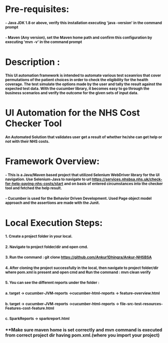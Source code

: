 # Pre-requisites:
#### <sub>- Java JDK 1.8 or above, verify this installation executing 'java -version' in the command prompt</sub>
#### <sub>- Maven (Any version), set the Maven home path and confirm this configuration by executing 'mvn -v' in the command prompt</sub>

# Description : 
#### <sub>This UI automation framework is intended to automate various test sceanrios that cover permutations of the patient choices in order to check the eligibility for the health coverage. The test simulate the options made by the user and tally the result against the expected test data. With the cucumber library, it becomes easy to go through the business scenarios and verify the outcome for the given sets of input data. </sub>
  
# UI Automation for the NHS Cost Checker Tool
#### <sub>An Automated Solution that validates user get a result of whether he/she can get help or not with their NHS costs.</sub>

# Framework Overview: 
#### <sub>- This is a Java/Maven based project that utilized Selenium WebDriver library for the UI navigation. Use Selenium-Java to navigate to url https://services.nhsbsa.nhs.uk/check-for-help-paying-nhs-costs/start and on basis of entered circumstances into the checker tool and fetched the help result.</sub> 
#### <sub>- Cucumber is used for the Behavior Driven Development. Used Page object model approach and the assertions are made with the Junit.</sub>

# Local Execution Steps:
#### <sub>1. Create a project folder in your local.</sub>
#### <sub>2. Navigate to project folder/dir and open cmd.</sub>
#### <sub>3. Run the command : git clone https://github.com/Ankur1Dhingra/Ankur-NHSBSA</sub>
#### <sub>4. After cloning the project successfully in the local, then navigate to project folder/dir where pom.xml is present and open cmd and Run the command : mvn clean verify</sub>
#### <sub>5. You can see the different reports under the folder : </sub>
#### <sub>     a. target -> cucumber-JVM-reports ->cucumber-html-reports -> feature-overview.html</sub>
#### <sub>     b. target -> cucumber-JVM-reports ->cucumber-html-reports -> file-src-test-resources-Features-cost-feature.html</sub>
#### <sub>     c. SparkReports -> sparkreport.html</sub>

#### **Make sure maven home is set correctly and mvn command is executed from correct project dir having pom.xml.(where you import your project)

